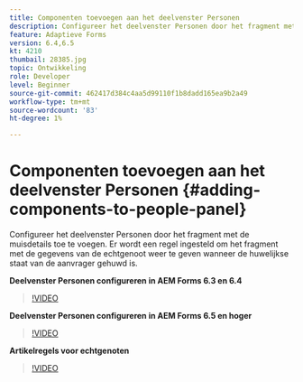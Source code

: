 ```yaml
---
title: Componenten toevoegen aan het deelvenster Personen
description: Configureer het deelvenster Personen door het fragment met de muisdetails toe te voegen. Er wordt een regel ingesteld om het fragment met de gegevens van de echtgenoot weer te geven wanneer de huwelijkse staat van de aanvrager gehuwd is.
feature: Adaptieve Forms
version: 6.4,6.5
kt: 4210
thumbail: 28385.jpg
topic: Ontwikkeling
role: Developer
level: Beginner
source-git-commit: 462417d384c4aa5d99110f1b8dadd165ea9b2a49
workflow-type: tm+mt
source-wordcount: '83'
ht-degree: 1%

---
```



# Componenten toevoegen aan het deelvenster Personen {#adding-components-to-people-panel}

Configureer het deelvenster Personen door het fragment met de muisdetails toe te voegen. Er wordt een regel ingesteld om het fragment met de gegevens van de echtgenoot weer te geven wanneer de huwelijkse staat van de aanvrager gehuwd is.

**Deelvenster Personen configureren in AEM Forms 6.3 en 6.4**

>[!VIDEO](https://video.tv.adobe.com/v/22193?quality=9&learn=on)

**Deelvenster Personen configureren in AEM Forms 6.5 en hoger**

>[!VIDEO](https://video.tv.adobe.com/v/28385)

**Artikelregels voor echtgenoten**

>[!VIDEO](https://video.tv.adobe.com/v/22195?quality=9&learn=on)





